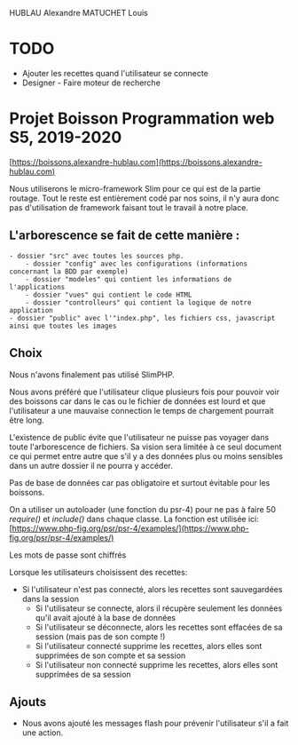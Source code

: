 HUBLAU Alexandre
MATUCHET Louis

# TODO
* Ajouter les recettes quand l'utilisateur se connecte
* Designer - Faire moteur de recherche

# Projet Boisson Programmation web S5, 2019-2020

[https://boissons.alexandre-hublau.com](https://boissons.alexandre-hublau.com)

Nous utiliserons le micro-framework Slim pour ce qui est de la partie routage.
Tout le reste est entièrement codé par nos soins, il n'y aura donc pas d'utilisation de framework faisant tout le travail à notre place.

## L'arborescence se fait de cette manière :
	- dossier "src" avec toutes les sources php.
		- dossier "config" avec les configurations (informations concernant la BDD par exemple)
		- dossier "modeles" qui contient les informations de l'applications
		- dossier "vues" qui contient le code HTML
		- dossier "controlleurs" qui contient la logique de notre application
	- dossier "public" avec l'"index.php", les fichiers css, javascript ainsi que toutes les images

## Choix

Nous n'avons finalement pas utilisé SlimPHP.

Nous avons préféré que l'utilisateur clique plusieurs fois pour pouvoir voir des boissons car dans le cas ou le fichier de données est lourd et que l'utilisateur a une mauvaise connection le temps de chargement pourrait être long.

L'existence de public évite que l'utilisateur ne puisse pas voyager dans toute l'arborescence de fichiers. Sa vision sera limitée à ce seul document ce qui permet entre autre que s'il y a des données plus ou moins sensibles dans un autre dossier il ne pourra y accéder.

Pas de base de données car pas obligatoire et surtout évitable pour les boissons.

On a utiliser un autoloader (une fonction du psr-4) pour ne pas à faire 50 *require()* et *include()* dans chaque classe.
La fonction est utilisée ici: [https://www.php-fig.org/psr/psr-4/examples/](https://www.php-fig.org/psr/psr-4/examples/)

Les mots de passe sont chiffrés

Lorsque les utilisateurs choisissent des recettes:
* Si l'utilisateur n'est pas connecté, alors les recettes sont sauvegardées dans la session
	* Si l'utilisateur se connecte, alors il récupère seulement les données qu'il avait ajouté à la base de données
	* Si l'utilisateur se déconnecte, alors les recettes sont effacées de sa session (mais pas de son compte !)
	* Si l'utilisateur connecté supprime les recettes, alors elles sont supprimées de son compte et sa session
	* Si l'utilisateur non connecté supprime les recettes, alors elles sont supprimées de sa session

## Ajouts

* Nous avons ajouté les messages flash pour prévenir l'utilisateur s'il a fait une action.
